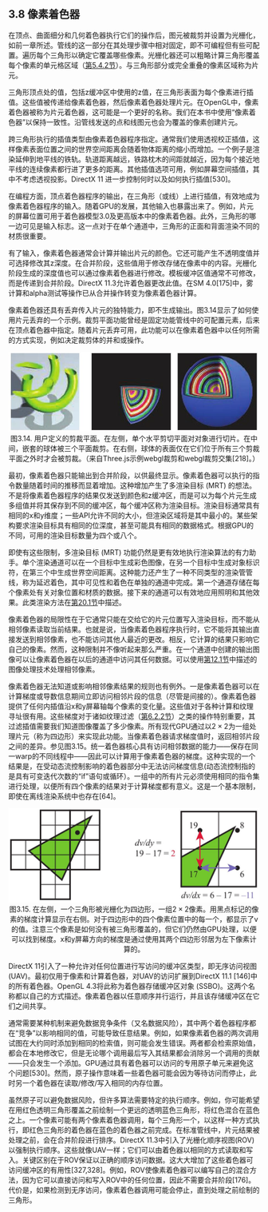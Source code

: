 ## 3.8 像素着色器

在顶点、曲面细分和几何着色器执行它们的操作后，图元被裁剪并设置为光栅化，如前一章所述。管线的这一部分在其处理步骤中相对固定，即不可编程但有些可配置。遍历每个三角形以确定它覆盖哪些像素。光栅化器还可以粗略计算三角形覆盖每个像素的单元格区域（[第5.4.2节][netlink5.4]）。与三角形部分或完全重叠的像素区域称为片元。

三角形顶点处的值，包括z缓冲区中使用的z值，在三角形表面为每个像素进行插值。这些值被传递给像素着色器，然后像素着色器处理片元。在OpenGL中，像素着色器被称为片元着色器，这可能是一个更好的名称。我们在本书中使用“像素着色器”以保持一致性。沿管线发送的点和线图元也会为覆盖的像素创建片元。

跨三角形执行的插值类型由像素着色器程序指定。通常我们使用透视校正插值，这样像素表面位置之间的世界空间距离会随着物体距离的缩小而增加。一个例子是渲染延伸到地平线的铁轨。轨道距离越远，铁路枕木的间距就越近，因为每个接近地平线的连续像素都行进了更多的距离。其他插值选项可用，例如屏幕空间插值，其中不考虑透视投影。DirectX 11 进一步控制何时以及如何执行插值[530]。

在编程方面，顶点着色器程序的输出，在三角形（或线）上进行插值，有效地成为像素着色器程序的输入。随着GPU的发展，其他输入也暴露出来了。例如，片元的屏幕位置可用于着色器模型3.0及更高版本中的像素着色器。此外，三角形的哪一边可见是输入标志。这一点对于在单个通道中，三角形的正面和背面渲染不同的材质很重要。

有了输入，像素着色器通常会计算并输出片元的颜色。它还可能产生不透明度值并可选择修改其z深度。在合并阶段，这些值用于修改存储在像素中的内容。光栅化阶段生成的深度值也可以通过像素着色器进行修改。模板缓冲区值通常不可修改，而是传递到合并阶段。DirectX 11.3允许着色器更改此值。在SM 4.0[175]中，雾计算和alpha测试等操作已从合并操作转变为像素着色器计算。

像素着色器还具有丢弃传入片元的独特能力，即不生成输出。图3.14显示了如何使用片元丢弃的一个示例。裁剪平面功能曾经是固定功能管线中的可配置元素，后来在顶点着色器中指定。随着片元丢弃可用，此功能可以在像素着色器中以任何所需的方式实现，例如决定裁剪体的并和或操作。<div align = "center">![Figure3.14]</div><div align = "center">图3.14. 用户定义的剪裁平面。在左侧，单个水平剪切平面对对象进行切片。在中间，嵌套的球体被三个平面裁剪。在右侧，球体的表面仅在它们位于所有三个剪裁平面之外时才会被剪裁。（来自Three.js示例webgl裁剪和webgl裁剪交集[218]。）</div>

最初，像素着色器只能输出到合并阶段，以供最终显示。像素着色器可以执行的指令数量随着时间的推移而显着增加。这种增加产生了多渲染目标 (MRT) 的想法。不是将像素着色器程序的结果仅发送到颜色和z缓冲区，而是可以为每个片元生成多组值并将其保存到不同的缓冲区，每个缓冲区称为渲染目标。渲染目标通常具有相同的x和y维度；一些API允许不同的大小，但渲染区域将是其中最小的。某些架构要求渲染目标具有相同的位深度，甚至可能具有相同的数据格式。根据GPU的不同，可用的渲染目标数量为四个或八个。

即使有这些限制，多渲染目标 (MRT) 功能仍然是更有效地执行渲染算法的有力助手。单个渲染通道可以在一个目标中生成彩色图像，在另一个目标中生成对象标识符，在第三个中生成世界空间距离。这种能力还产生了一种不同类型的渲染管管线，称为延迟着色，其中可见性和着色在单独的通道中完成。第一个通道存储在每个像素处有关对象位置和材质的数据。接下来的通道可以有效地应用照明和其他效果。此类渲染方法在[第20.1节][netlink20.1]中描述。

像素着色器的局限性在于它通常只能在交给它的片元位置写入渲染目标，而不能从相邻像素读取当前结果。也就是说，当像素着色器程序执行时，它不能将其输出直接发送到相邻像素，也不能访问其他人最近的更改。相反，它计算的结果只影响它自己的像素。然而，这种限制并不像听起来那么严重。在一个通道中创建的输出图像可以让像素着色器在以后的通道中访问其任何数据。可以使用[第12.1节][netlink12.1]中描述的图像处理技术处理相邻像素。

像素着色器无法知道或影响相邻像素结果的规则也有例外。一是像素着色器可以在计算梯度或导数信息期间立即访问相邻片段的信息（尽管是间接的）。像素着色器提供了任何内插值沿x和y屏幕轴每个像素的变化量。这些值对于各种计算和纹理寻址很有用。这些梯度对于诸如纹理过滤（[第6.2.2节][netlink6.2]）之类的操作特别重要，其过滤插值需要我们知道图像覆盖了多少像素。所有现代GPU通过以$2×2$为一组处理片元（称为四边形）来实现此功能。当像素着色器请求梯度值时，返回相邻片段之间的差异。参见图3.15。统一着色器核心具有访问相邻数据的能力——保存在同一warp的不同线程中——因此可以计算用于像素着色器的梯度。这种实现的一个结果是，在受动态流控制影响的着色器部分中无法访问梯度信息(动态流控制指的是具有可变迭代次数的“if”语句或循环）。一组中的所有片元必须使用相同的指令集进行处理，以便所有四个像素的结果对于计算梯度都有意义。这是一个基本限制，即使在离线渲染系统中也存在[64]。<div align = "center">![Figure3.15]</div><div align = "center">图3.15. 在左侧，一个三角形被光栅化为四边形，一组$2×2$像素。用黑点标记的像素的梯度计算显示在右侧。对于四边形中的四个像素位置中的每一个，都显示了v的值。注意三个像素是如何没有被三角形覆盖的，但它们仍然由GPU处理，以便可以找到梯度。x和y屏幕方向的梯度是通过使用其两个四边形邻居为左下像素计算的。</div>

DirectX 11引入了一种允许对任何位置进行写访问的缓冲区类型，即无序访问视图(UAV)。最初仅用于像素和计算着色器，对UAV的访问扩展到DirectX 11.1 [146]中的所有着色器。OpenGL 4.3将此称为着色器存储缓冲区对象 (SSBO)。这两个名称都以自己的方式描述。像素着色器以任意顺序并行运行，并且该存储缓冲区在它们之间共享。

通常需要某种机制来避免数据竞争条件（又名数据风险），其中两个着色器程序都在“竞争”以影响相同的值，可能导致任意结果。例如，如果像素着色器的两次调用试图在大约同时添加到相同的检索值，则可能会发生错误。两者都会检索原始值，都会在本地修改它，但是无论哪个调用最后写入其结果都会消除另一个调用的贡献——只会发生一个添加。GPU通过具有着色器可以访问的专用原子单元来避免这个问题[530]。然而，原子操作意味着一些着色器可能会因为等待访问而停止，此时另一个着色器在读取/修改/写入相同的内存位置。

虽然原子可以避免数据风险，但许多算法需要特定的执行顺序。例如，你可能希望在用红色透明三角形覆盖之前绘制一个更远的透明蓝色三角形，将红色混合在蓝色之上。一个像素可能有两个像素着色器调用，每个三角形一个，以这样一种方式执行，即红色三角形的着色器在蓝色的着色器之前完成。在标准管线中，片元结果被处理之前，会在合并阶段进行排序。DirectX 11.3中引入了光栅化顺序视图(ROV)以强制执行顺序。这些就像UAV一样；它们可以由着色器以相同的方式读取和写入。关键区别在于ROV保证以正确的顺序访问数据。这大大增加了这些着色器可访问缓冲区的有用性[327,328]。例如，ROV使像素着色器可以编写自己的混合方法，因为它可以直接访问和写入ROV中的任何位置，因此不需要合并阶段[176]。代价是，如果检测到无序访问，像素着色器调用可能会停止，直到处理之前绘制的三角形。

[netlink5.4]:https://github.com/fafa1899/RTR-4-CN/blob/main/Pdf/第5章-着色基础-5.4-锯齿和抗锯齿.pdf
[netlink6.2]:netlink6.2
[netlink12.1]:netlink12.1
[netlink20.1]:netlink20.1

[Figure3.14]:Figure/Figure3.14.JPG
[Figure3.15]:Figure/Figure3.15.JPG